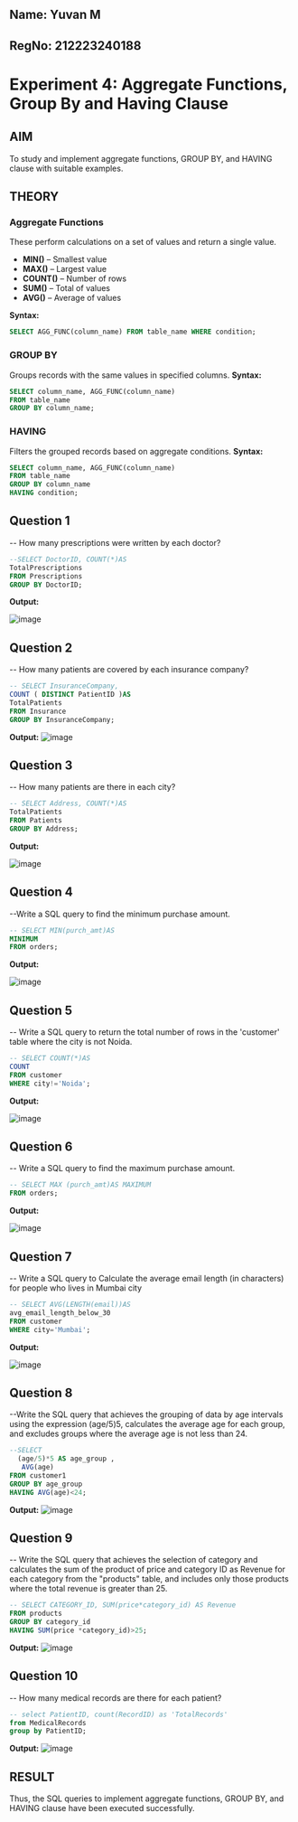 ## Name: Yuvan M
## RegNo: 212223240188

# Experiment 4: Aggregate Functions, Group By and Having Clause

## AIM
To study and implement aggregate functions, GROUP BY, and HAVING clause with suitable examples.

## THEORY

### Aggregate Functions
These perform calculations on a set of values and return a single value.

- **MIN()** – Smallest value  
- **MAX()** – Largest value  
- **COUNT()** – Number of rows  
- **SUM()** – Total of values  
- **AVG()** – Average of values

**Syntax:**
```sql
SELECT AGG_FUNC(column_name) FROM table_name WHERE condition;
```
### GROUP BY
Groups records with the same values in specified columns.
**Syntax:**
```sql
SELECT column_name, AGG_FUNC(column_name)
FROM table_name
GROUP BY column_name;
```
### HAVING
Filters the grouped records based on aggregate conditions.
**Syntax:**
```sql
SELECT column_name, AGG_FUNC(column_name)
FROM table_name
GROUP BY column_name
HAVING condition;
```

**Question 1**
--
-- How many prescriptions were written by each doctor?

```sql
--SELECT DoctorID, COUNT(*)AS
TotalPrescriptions
FROM Prescriptions
GROUP BY DoctorID;
```

**Output:**

![image](https://github.com/user-attachments/assets/6925daf6-3609-4b29-bcdd-4dfac43dc2b1)


**Question 2**
---
-- How many patients are covered by each insurance company?

```sql
-- SELECT InsuranceCompany,
COUNT ( DISTINCT PatientID )AS
TotalPatients
FROM Insurance
GROUP BY InsuranceCompany;
```

**Output:**
![image](https://github.com/user-attachments/assets/08de6838-55c5-478c-9e96-d80b65fb70b9)

**Question 3**
---
-- How many patients are there in each city?

```sql
-- SELECT Address, COUNT(*)AS
TotalPatients
FROM Patients
GROUP BY Address;
```

**Output:**

![image](https://github.com/user-attachments/assets/a0a25d1c-7460-461c-b9fb-ff8fe10ed96e)


**Question 4**
---
--Write a SQL query to find the minimum purchase amount.

```sql
-- SELECT MIN(purch_amt)AS
MINIMUM
FROM orders;
```

**Output:**

![image](https://github.com/user-attachments/assets/2bea4213-0321-4c67-bd35-8535c89128ff)


**Question 5**
---
-- Write a SQL query to return the total number of rows in the 'customer' table where the city is not Noida.

```sql
-- SELECT COUNT(*)AS 
COUNT
FROM customer
WHERE city!='Noida';
```

**Output:**

![image](https://github.com/user-attachments/assets/a8665da0-56e2-4771-bb60-0e814b469831)


**Question 6**
---
-- Write a SQL query to find the maximum purchase amount.

```sql
-- SELECT MAX (purch_amt)AS MAXIMUM
FROM orders;
```

**Output:**

![image](https://github.com/user-attachments/assets/a49915a5-83bc-4ead-8ddb-c11e13109961)

**Question 7**
---
-- Write a SQL query to Calculate the average email length (in characters) for people who lives in Mumbai city

```sql
-- SELECT AVG(LENGTH(email))AS
avg_email_length_below_30
FROM customer
WHERE city='Mumbai';
```

**Output:**

![image](https://github.com/user-attachments/assets/ba86fc59-5c13-4036-8df7-5b41a5ca5246)


**Question 8**
---
--Write the SQL query that achieves the grouping of data by age intervals using the expression (age/5)5, calculates the average age for each group, and excludes groups where the average age is not less than 24.

```sql
--SELECT
  (age/5)*5 AS age_group ,
   AVG(age)
FROM customer1
GROUP BY age_group 
HAVING AVG(age)<24;
```

**Output:**
![image](https://github.com/user-attachments/assets/e84a06fa-049a-48b5-8084-b60675836410)


**Question 9**
---
-- Write the SQL query that achieves the selection of category and calculates the sum of the product of price and category ID as Revenue for each category from the "products" table, and includes only those products where the total revenue is greater than 25.

```sql
-- SELECT CATEGORY_ID, SUM(price*category_id) AS Revenue
FROM products
GROUP BY category_id
HAVING SUM(price *category_id)>25;
```

**Output:**
![image](https://github.com/user-attachments/assets/933fbf78-c97a-43ca-ad46-aba8c69d5031)


**Question 10**
---
-- How many medical records are there for each patient?

```sql
-- select PatientID, count(RecordID) as 'TotalRecords'
from MedicalRecords
group by PatientID;
```

**Output:**
![image](https://github.com/user-attachments/assets/686c0ab6-6c07-4ad0-8037-d13d65f1d199)



## RESULT
Thus, the SQL queries to implement aggregate functions, GROUP BY, and HAVING clause have been executed successfully.
